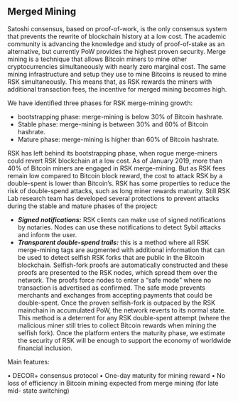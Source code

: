 ## Merged Mining

Satoshi consensus, based on proof-of-work, is the only consensus system that prevents the rewrite of blockchain history at a low cost. The academic community is advancing the knowledge and study of proof-of-stake as an alternative, but currently PoW provides the highest proven security. Merge mining is a technique that allows Bitcoin miners to mine other cryptocurrencies simultaneously with nearly zero marginal cost. The same mining infrastructure and setup they use to mine Bitcoins is reused to mine RSK simultaneously. This means that, as RSK rewards the miners with additional transaction fees, the incentive for merged mining becomes high.
  
 We have identified three phases for RSK merge-mining growth:

- bootstrapping phase: merge-mining is below 30% of Bitcoin hashrate.
- Stable phase: merge-mining is between 30% and 60% of Bitcoin hashrate.
- Mature phase: merge-mining is higher than 60% of Bitcoin hashrate.


RSK has left behind its bootstrapping phase, when rogue merge-miners could revert RSK blockchain at a low cost. As of January 2019, more than 40% of Bitcoin miners are engaged in RSK merge-mining. But as RSK fees remain low compared to Bitcoin block reward, the cost to attack RSK by a double-spent is lower than Bitcoin’s.
RSK has some properties to reduce the risk of double-spend attacks, such as long miner rewards maturity. Still RSK Lab research team has developed several protections to prevent attacks during the stable and mature phases of the project:
* ___Signed notifications:___ RSK clients can make use of signed notifications by notaries. Nodes can use these notifications to detect Sybil attacks and inform the user.
* ___Transparent double-spend trails:___ this is a method where all RSK merge-mining tags are augmented with additional information that can be used to detect selfish RSK forks that are public in the Bitcoin blockchain. Selfish-fork proofs are automatically constructed and these proofs are presented to the RSK nodes, which spread them over the network. The proofs force nodes to enter a “safe mode” where no transaction is advertised as confirmed. The safe mode prevents merchants and exchanges from accepting payments that could be double-spent. Once the proven selfish-fork is outpaced by the RSK mainchain in accumulated PoW, the network reverts to its normal state. This method is a deterrent for any RSK double-spent attempt (where the malicious miner still tries to collect Bitcoin rewards when mining the selfish fork).
Once the platform enters the maturity phase, we estimate the security of RSK will be enough to support the economy of worldwide financial inclusion.


Main features:


• DECOR+ consensus protocol
• One-day maturity for mining reward
• No loss of efficiency in Bitcoin mining expected from merge mining (for late mid-
state switching)



